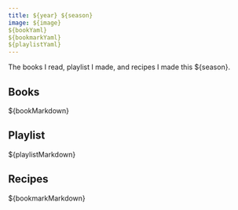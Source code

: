 ```yaml
---
title: ${year} ${season}
image: ${image}
${bookYaml}
${bookmarkYaml}
${playlistYaml}
---
```


The books I read, playlist I made, and recipes I made this ${season}.

## Books

${bookMarkdown}

## Playlist

${playlistMarkdown}

## Recipes

${bookmarkMarkdown}
